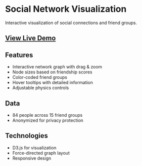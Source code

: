 

# Social Network Visualization

Interactive visualization of social connections and friend groups.

## [View Live Demo](https://dameonn24.github.io/SocialMap/)

## Features
- Interactive network graph with drag & zoom
- Node sizes based on friendship scores
- Color-coded friend groups
- Hover tooltips with detailed information
- Adjustable physics controls

## Data
- 84 people across 15 friend groups
- Anonymized for privacy protection

## Technologies
- D3.js for visualization
- Force-directed graph layout
- Responsive design
